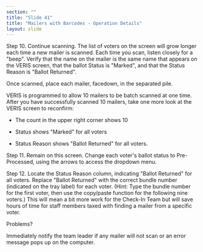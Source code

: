 ```yaml
---
section: ""
title: "Slide 41"
title: "Mailers with Barcodes - Operation Details"
layout: slide
---
```


Step 10. Continue scanning. The list of voters on the screen will grow longer each time a new mailer is scanned. Each time you scan, listen closely for a "beep". Verify that the name on the mailer is the same name that appears on the VERIS screen, that the ballot Status is "Marked", and that the Status Reason is "Ballot Returned".

Once scanned, place each mailer, facedown, in the separated pile.

VERIS is programmed to allow 10 mailers to be batch scanned at one time. After you have successfully scanned 10 mailers, take one more look at the VERIS screen to reconfirm:

- The count in the upper right corner shows 10

- Status shows "Marked" for all voters

- Status Reason shows "Ballot Returned" for all voters.

Step 11. Remain on this screen. Change each voter's ballot status to Pre-Processed, using the arrows to access the dropdown menu.

Step 12. Locate the Status Reason column, indicating "Ballot Returned" for all voters. Replace "Ballot Returned" with the correct bundle number (indicated on the tray label) for each voter. (Hint: Type the bundle number for the first voter, then use the copy/paste function for the following nine voters.) This will mean a bit more work for the Check-In Team but will save hours of time for staff members taxed with finding a mailer from a specific voter.

Problems?

Immediately notify the team leader if any mailer will not scan or an error message pops up on the computer.